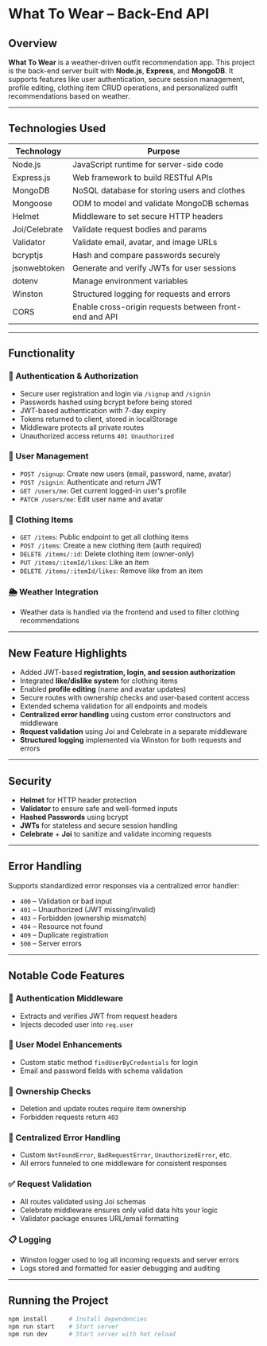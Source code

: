 # What To Wear – Back-End API

## Overview

**What To Wear** is a weather-driven outfit recommendation app. This project is the back-end server built with **Node.js**, **Express**, and **MongoDB**. It supports features like user authentication, secure session management, profile editing, clothing item CRUD operations, and personalized outfit recommendations based on weather.

---

## Technologies Used

| Technology    | Purpose                                                |
| ------------- | ------------------------------------------------------ |
| Node.js       | JavaScript runtime for server-side code                |
| Express.js    | Web framework to build RESTful APIs                    |
| MongoDB       | NoSQL database for storing users and clothes           |
| Mongoose      | ODM to model and validate MongoDB schemas              |
| Helmet        | Middleware to set secure HTTP headers                  |
| Joi/Celebrate | Validate request bodies and params                     |
| Validator     | Validate email, avatar, and image URLs                 |
| bcryptjs      | Hash and compare passwords securely                    |
| jsonwebtoken  | Generate and verify JWTs for user sessions             |
| dotenv        | Manage environment variables                           |
| Winston       | Structured logging for requests and errors             |
| CORS          | Enable cross-origin requests between front-end and API |

---

## Functionality

### 🔐 Authentication & Authorization

- Secure user registration and login via `/signup` and `/signin`
- Passwords hashed using bcrypt before being stored
- JWT-based authentication with 7-day expiry
- Tokens returned to client, stored in localStorage
- Middleware protects all private routes
- Unauthorized access returns `401 Unauthorized`

### 👤 User Management

- `POST /signup`: Create new users (email, password, name, avatar)
- `POST /signin`: Authenticate and return JWT
- `GET /users/me`: Get current logged-in user's profile
- `PATCH /users/me`: Edit user name and avatar

### 🧥 Clothing Items

- `GET /items`: Public endpoint to get all clothing items
- `POST /items`: Create a new clothing item (auth required)
- `DELETE /items/:id`: Delete clothing item (owner-only)
- `PUT /items/:itemId/likes`: Like an item
- `DELETE /items/:itemId/likes`: Remove like from an item

### 🌦️ Weather Integration

- Weather data is handled via the frontend and used to filter clothing recommendations

---

## New Feature Highlights

- Added JWT-based **registration, login, and session authorization**
- Integrated **like/dislike system** for clothing items
- Enabled **profile editing** (name and avatar updates)
- Secure routes with ownership checks and user-based content access
- Extended schema validation for all endpoints and models
- **Centralized error handling** using custom error constructors and middleware
- **Request validation** using Joi and Celebrate in a separate middleware
- **Structured logging** implemented via Winston for both requests and errors

---

## Security

- **Helmet** for HTTP header protection
- **Validator** to ensure safe and well-formed inputs
- **Hashed Passwords** using bcrypt
- **JWTs** for stateless and secure session handling
- **Celebrate** + **Joi** to sanitize and validate incoming requests

---

## Error Handling

Supports standardized error responses via a centralized error handler:

- `400` – Validation or bad input
- `401` – Unauthorized (JWT missing/invalid)
- `403` – Forbidden (ownership mismatch)
- `404` – Resource not found
- `409` – Duplicate registration
- `500` – Server errors

---

## Notable Code Features

### 🧩 Authentication Middleware

- Extracts and verifies JWT from request headers
- Injects decoded user into `req.user`

### 👤 User Model Enhancements

- Custom static method `findUserByCredentials` for login
- Email and password fields with schema validation

### 💾 Ownership Checks

- Deletion and update routes require item ownership
- Forbidden requests return `403`

### 🧰 Centralized Error Handling

- Custom `NotFoundError`, `BadRequestError`, `UnauthorizedError`, etc.
- All errors funneled to one middleware for consistent responses

### ✅ Request Validation

- All routes validated using Joi schemas
- Celebrate middleware ensures only valid data hits your logic
- Validator package ensures URL/email formatting

### 📋 Logging

- Winston logger used to log all incoming requests and server errors
- Logs stored and formatted for easier debugging and auditing

---

## Running the Project

```bash
npm install      # Install dependencies
npm run start    # Start server
npm run dev      # Start server with hot reload
```
